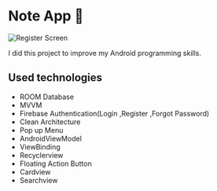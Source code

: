 # Note App 📱

![Register Screen](https://user-images.githubusercontent.com/73459365/233177523-465bf13b-25dc-4f56-bb9c-7db541f2292e.jpg)



  I did this project to improve my Android programming skills.


## Used technologies


- ROOM Database
- MVVM
- Firebase Authentication(Login ,Register ,Forgot Password)
- Clean Architecture
- Pop up Menu
- AndroidViewModel
- ViewBinding
- Recyclerview
- Floating Action Button 
- Cardview
- Searchview






  
